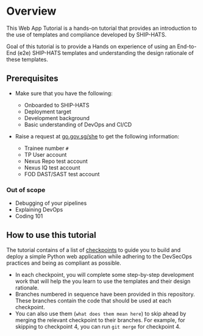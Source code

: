 # Overview
This Web App Tutorial is a hands-on tutorial that provides an introduction to the use of templates and compliance developed by SHIP-HATS.

Goal of this tutorial is to provide a Hands on experience of using an End-to-End (e2e) SHIP-HATS templates and understanding the design rationale of these templates.


## Prerequisites

- Make sure that you have the following:
    - Onboarded to SHIP-HATS
    - Deployment target
    - Development background
    - Basic understanding of DevOps and CI/CD


- Raise a request at [go.gov.sg/she](go.gov.sg/she ) to get the following information:

    - Trainee number `#`
    - TP User account 
    - Nexus Repo test account
    - Nexus IQ test account
    - FOD DAST/SAST test account

### Out of scope

- Debugging of your pipelines
- Explaining DevOps
- Coding 101

## How to use this tutorial

The tutorial contains of a list of [checkpoints](checkpoints) to guide you to build and deploy a simple Python web application while adhering to the DevSecOps practices and being as compliant as possible.

- In each checkpoint, you will complete some step-by-step development work that will help the you learn to use the templates and their design rationale.  
- Branches numbered in sequence have been provided in this repository. These branches contain the code that should be used at each checkpoint.  
- You can also use them (`what does them mean here`) to skip ahead by merging the relevant checkpoint to their branches. For example, for skipping to checkpoint 4, you can run `git merge` for checkpoint 4.